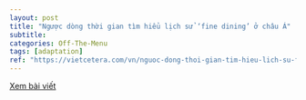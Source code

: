 ```yaml
---
layout: post
title: "Ngược dòng thời gian tìm hiểu lịch sử ‘fine dining’ ở châu Á"
subtitle:
categories: Off-The-Menu
tags: [adaptation]
ref: "https://vietcetera.com/vn/nguoc-dong-thoi-gian-tim-hieu-lich-su-fine-dining-o-chau-a"
---
```

[Xem bài viết](https://vietcetera.com/vn/nguoc-dong-thoi-gian-tim-hieu-lich-su-fine-dining-o-chau-a)
